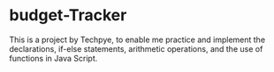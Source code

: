 # budget-Tracker
 This is a project by Techpye, to enable me practice and implement the declarations, if-else statements, arithmetic operations, and the use of functions in Java Script.
